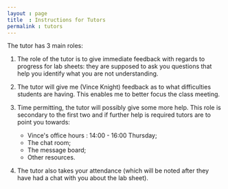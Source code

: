 ```yaml
---
layout : page
title  : Instructions for Tutors
permalink : tutors
---
```


The tutor has 3 main roles:

01. The role of the tutor is to give immediate feedback with regards to progress 
for lab sheets: they are supposed to ask you questions that help you identify 
what you are not understanding.

02. The tutor will give me (Vince Knight) feedback as to what difficulties students are having. This enables me to better focus the class meeting.

03. Time permitting, the tutor will possibly give some more help. This role is secondary to the first two and if further help is required tutors are to point you towards:

    - Vince's office hours : 14:00 - 16:00 Thursday;
    - The chat room;
    - The message board;
    - Other resources.

04. The tutor also takes your attendance (which will be noted after they have
    had a chat with you about the lab sheet).
